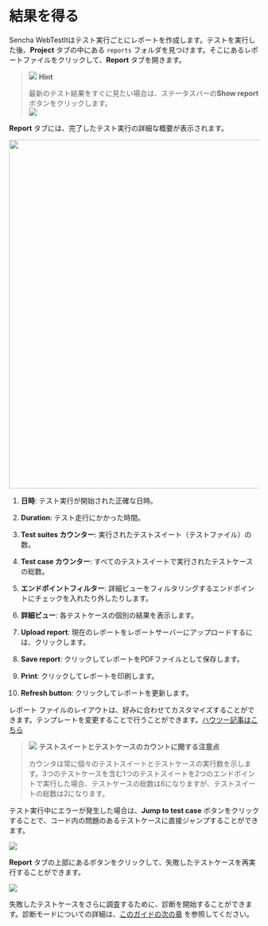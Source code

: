 # 結果を得る

Sencha WebTestItはテスト実行ごとにレポートを作成します。テストを実行した後、**Project** タブの中にある `reports` フォルダを見つけます。そこにあるレポートファイルをクリックして、**Report** タブを開きます。

> ![](https://docs.sencha.com/webtestit/guides/images/images/hint-icon.png) **Hint**
> 
> 最新のテスト結果をすぐに見たい場合は、ステータスバーの**Show report**ボタンをクリックします。<br />
>![](https://docs.sencha.com/webtestit/guides/images/show-report.png)

**Report** タブには、完了したテスト実行の詳細な概要が表示されます。

<img src="https://docs.sencha.com/webtestit/guides/images/report.png" width="700px" />

1. **日時**: テスト実行が開始された正確な日時。

2. **Duration**: テスト走行にかかった時間。

3. **Test suites カウンター**: 実行されたテストスイート（テストファイル）の数。

4. **Test case カウンター**: すべてのテストスイートで実行されたテストケースの総数。

5. **エンドポイントフィルター**: 詳細ビューをフィルタリングするエンドポイントにチェックを入れたり外したりします。

6. **詳細ビュー**: 各テストケースの個別の結果を表示します。

7. **Upload report**: 現在のレポートをレポートサーバーにアップロードするには、クリックします。

8. **Save report**: クリックしてレポートをPDFファイルとして保存します。

9. **Print**: クリックしてレポートを印刷します。

10. **Refresh button**: クリックしてレポートを更新します。

レポート ファイルのレイアウトは、好みに合わせてカスタマイズすることができます。テンプレートを変更することで行うことができます。[ハウツー記事はこちら](../AdvancedTopics/AdjustingTheReportTemplate.md)

> ![](https://docs.sencha.com/webtestit/guides/images/note-icon.png) **テストスイートとテストケースのカウントに関する注意点**
> 
> カウンタは常に個々のテストスイートとテストケースの実行数を示します。3つのテストケースを含む1つのテストスイートを2つのエンドポイントで実行した場合、テストケースの総数は6になりますが、テストスイートの総数は2になります。

テスト実行中にエラーが発生した場合は、**Jump to test case** ボタンをクリックすることで、コード内の問題のあるテストケースに直接ジャンプすることができます。

![](https://docs.sencha.com/webtestit/guides/images/error.png)

**Report** タブの上部にあるボタンをクリックして、失敗したテストケースを再実行することができます。

![](https://docs.sencha.com/webtestit/guides/images/rerun.png)

失敗したテストケースをさらに調査するために、診断を開始することができます。診断モードについての詳細は、[このガイドの次の章](../Maintenance/Introduction.md) を参照してください。
